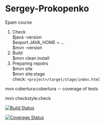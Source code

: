 # Sergey-Prokopenko
Epam course

1. Check      
    $java -version      
    $export JAVA_HOME = ...    
    $mvn -version    
2. Build    
    $mvn clean install    
3. Preparing repotrs  
    $mvn site  
    $mvn site:stage  
    check: ``<project>/target/stage/index.html``

mvn cobertura:cobertura -- coverage of tests

mvn checkstyle:check

[![Build Status](https://travis-ci.org/Brest-Java-Course-2018/Sergey-Prokopenko.svg?branch=master)](https://travis-ci.org/Brest-Java-Course-2018/Sergey-Prokopenko)

[![Coverage Status](https://coveralls.io/repos/github/Brest-Java-Course-2018/Sergey-Prokopenko/badge.svg)](https://coveralls.io/github/Brest-Java-Course-2018/Sergey-Prokopenko)

